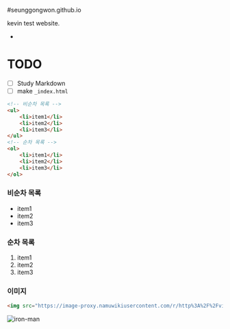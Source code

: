 #seunggongwon.github.io

kevin test website.

-

# TODO

- [ ] Study Markdown
- [ ] make `_index.html`

```html
<!-- 비순차 목록 -->
<ul>
	<li>item1</li>
	<li>item2</li>
	<li>item3</li>
</ul>
<!-- 순차 목록 -->
<ol>
	<li>item1</li>
	<li>item2</li>
	<li>item3</li>
</ol>
```

### 비순차 목록

- item1
- item2
- item3

### 순차 목록

1. item1
1. item2
1. item3

### 이미지

```html
<img src="https://image-proxy.namuwikiusercontent.com/r/http%3A%2F%2Fvignette3.wikia.nocookie.net%2Fmarveldatabase%2Fimages%2F2%2F20%2FIron_Man_Armor_Model_51.jpg" alt="iron-man">
```

![iron-man](https://image-proxy.namuwikiusercontent.com/r/http%3A%2F%2Fvignette3.wikia.nocookie.net%2Fmarveldatabase%2Fimages%2F2%2F20%2FIron_Man_Armor_Model_51.jpg)